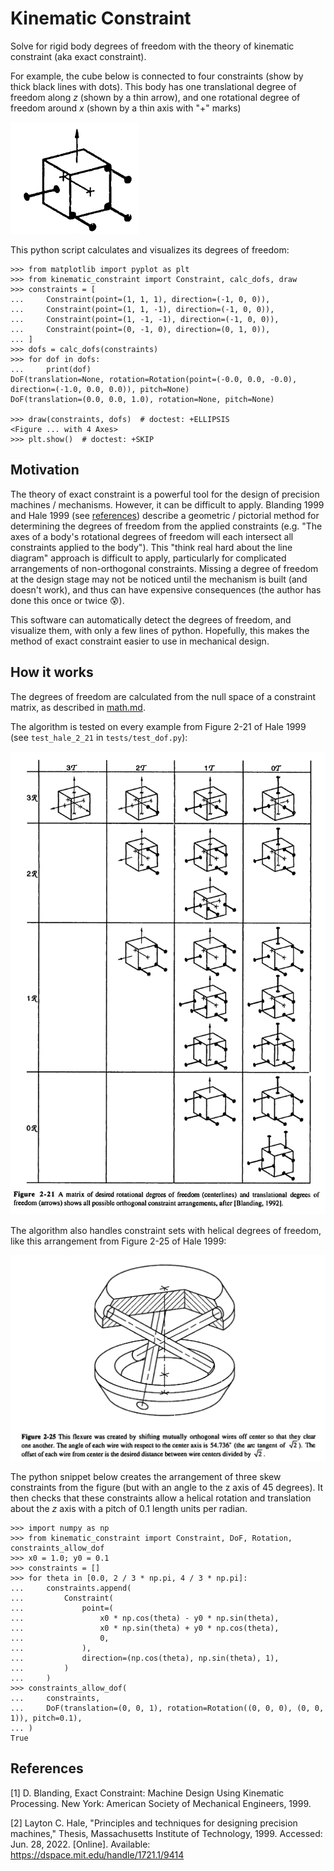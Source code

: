 # Kinematic Constraint

Solve for rigid body degrees of freedom with the theory of kinematic constraint (aka exact constraint).

For example, the cube below is connected to four constraints (show by thick black lines with dots).
This body has one translational degree of freedom along $z$ (shown by a thin arrow),
and one rotational degree of freedom around $x$ (shown by a thin axis with "+" marks)

![A cube with 4 constraints and 2 degrees of freedom, from Hale 1999](figures/hale1999_1r1t.png)

This python script calculates and visualizes its degrees of freedom:

```pycon
>>> from matplotlib import pyplot as plt
>>> from kinematic_constraint import Constraint, calc_dofs, draw
>>> constraints = [
...     Constraint(point=(1, 1, 1), direction=(-1, 0, 0)),
...     Constraint(point=(1, 1, -1), direction=(-1, 0, 0)),
...     Constraint(point=(1, -1, -1), direction=(-1, 0, 0)),
...     Constraint(point=(0, -1, 0), direction=(0, 1, 0)),
... ]
>>> dofs = calc_dofs(constraints)
>>> for dof in dofs:
...     print(dof)
DoF(translation=None, rotation=Rotation(point=(-0.0, 0.0, -0.0), direction=(-1.0, 0.0, 0.0)), pitch=None)
DoF(translation=(0.0, 0.0, 1.0), rotation=None, pitch=None)

>>> draw(constraints, dofs)  # doctest: +ELLIPSIS
<Figure ... with 4 Axes>
>>> plt.show()  # doctest: +SKIP

```

## Motivation

The theory of exact constraint is a powerful tool for the design of precision machines / mechanisms.
However, it can be difficult to apply.
Blanding 1999 and Hale 1999 (see [references](#references)) describe a geometric / pictorial method for determining
the degrees of freedom from the applied constraints
(e.g. "The axes of a body's rotational degrees of freedom will each intersect all constraints applied to the body").
This "think real hard about the line diagram" approach is difficult to apply,
particularly for complicated arrangements of non-orthogonal constraints.
Missing a degree of freedom at the design stage may not be noticed until the mechanism is built (and doesn't work), and thus can have expensive consequences
(the author has done this once or twice 😰).

This software can automatically detect the degrees of freedom, and visualize them,
with only a few lines of python.
Hopefully, this makes the method of exact constraint easier to use in mechanical design.


## How it works

The degrees of freedom are calculated from the null space of a constraint matrix, as described in [math.md](math.md).

The algorithm is tested on every example from Figure 2-21 of Hale 1999 (see `test_hale_2_21` in `tests/test_dof.py`):

![Hale 1999, Figure 2-21](figures/hale1999_fig_2-21.png)

The algorithm also handles constraint sets with helical degrees of freedom,
like this arrangement from Figure 2-25 of Hale 1999:

![Hale 1999, Figure 2-25](figures/hale1999_fig_2-25.png)

The python snippet below creates the arrangement of three skew constraints from the figure
(but with an angle to the z axis of 45 degrees). It then checks that these constraints
allow a helical rotation and translation about the $z$ axis with a pitch of 0.1 length units per radian.

```pycon
>>> import numpy as np
>>> from kinematic_constraint import Constraint, DoF, Rotation, constraints_allow_dof
>>> x0 = 1.0; y0 = 0.1
>>> constraints = []
>>> for theta in [0.0, 2 / 3 * np.pi, 4 / 3 * np.pi]:
...     constraints.append(
...         Constraint(
...             point=(
...                 x0 * np.cos(theta) - y0 * np.sin(theta),
...                 x0 * np.sin(theta) + y0 * np.cos(theta),
...                 0,
...             ),
...             direction=(np.cos(theta), np.sin(theta), 1),
...         )
...     )
>>> constraints_allow_dof(
...     constraints,
...     DoF(translation=(0, 0, 1), rotation=Rotation((0, 0, 0), (0, 0, 1)), pitch=0.1),
... )
True

```

## References

[1] D. Blanding, Exact Constraint: Machine Design Using Kinematic Processing.
New York: American Society of Mechanical Engineers, 1999.

[2] Layton C. Hale, "Principles and techniques for designing precision machines,"
Thesis, Massachusetts Institute of Technology, 1999. Accessed: Jun. 28, 2022.
[Online]. Available: https://dspace.mit.edu/handle/1721.1/9414

